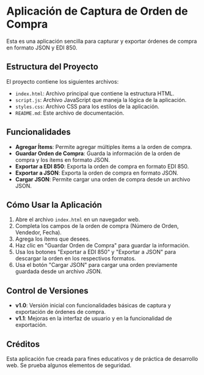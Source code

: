# Aplicación de Captura de Orden de Compra

Esta es una aplicación sencilla para capturar y exportar órdenes de compra en formato JSON y EDI 850.

## Estructura del Proyecto

El proyecto contiene los siguientes archivos:

- `index.html`: Archivo principal que contiene la estructura HTML.
- `script.js`: Archivo JavaScript que maneja la lógica de la aplicación.
- `styles.css`: Archivo CSS para los estilos de la aplicación.
- `README.md`: Este archivo de documentación.

## Funcionalidades

- **Agregar Ítems**: Permite agregar múltiples ítems a la orden de compra.
- **Guardar Orden de Compra**: Guarda la información de la orden de compra y los ítems en formato JSON.
- **Exportar a EDI 850**: Exporta la orden de compra en formato EDI 850.
- **Exportar a JSON**: Exporta la orden de compra en formato JSON.
- **Cargar JSON**: Permite cargar una orden de compra desde un archivo JSON.

## Cómo Usar la Aplicación

1. Abre el archivo `index.html` en un navegador web.
2. Completa los campos de la orden de compra (Número de Orden, Vendedor, Fecha).
3. Agrega los ítems que desees.
4. Haz clic en "Guardar Orden de Compra" para guardar la información.
5. Usa los botones "Exportar a EDI 850" y "Exportar a JSON" para descargar la orden en los respectivos formatos.
6. Usa el botón "Cargar JSON" para cargar una orden previamente guardada desde un archivo JSON.

## Control de Versiones

- **v1.0**: Versión inicial con funcionalidades básicas de captura y exportación de órdenes de compra.
- **v1.1**: Mejoras en la interfaz de usuario y en la funcionalidad de exportación.

## Créditos

Esta aplicación fue creada para fines educativos y de práctica de desarrollo web.
Se prueba algunos elementos de seguridad.
